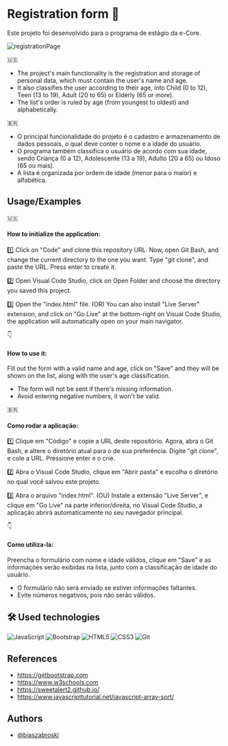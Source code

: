 # Registration form :memo:

Este projeto foi desenvolvido para o programa de estágio da e-Core. 

![registrationPage](https://user-images.githubusercontent.com/101815001/185814085-23d84e0b-7183-4240-bbcc-934bbd2eb83e.png)

:us:	
- The project's main functionality is the registration and storage of personal data, which must contain the user's name and age. 
- It also classifies the user according to their age, into Child (0 to 12), Teen (13 to 19), Adult (20 to 65) or Elderly (65 or more). 
- The list's order is ruled by age (from youngest to oldest) and alphabetically.

:brazil:
- O principal funcionalidade do projeto é o cadastro e armazenamento de dados pessoais, o qual deve conter o nome e a idade do usuário. 
- O programa também classifica o usuário de acordo com sua idade, sendo Criança (0 a 12), Adolescente (13 a 19), Adulto (20 a 65) ou Idoso (65 ou mais). 
- A lista é organizada por ordem de idade (menor para o maior) e alfabética.

## Usage/Examples

:us: <h4>How to initialize the application:</h4>

:one: Click on "Code" and clone this repository URL. Now, open Git Bash, and change the current directory to the one you want. Type "git clone", and paste the URL. Press enter to create it. 

:two: Open Visual Code Studio, click on Open Folder and choose the directory you saved this project.

:three: Open the "index.html" file. (OR) You can also install "Live Server" extension, and click on "Go Live" at the bottom-right on Visual Code Studio, the application will automatically open on your main navigator.

:point_down:<h4>How to use it:</h4>

Fill out the form with a valid name and age, click on "Save" and they will be shown on the list, along with the user's age classification.

- The form will not be sent if there's missing information.
- Avoid entering negative numbers, it won't be valid.


:brazil: <h4>Como rodar  a aplicação:</h4>

:one: Clique em "Código" e copie a URL deste repositório. Agora, abra o Git Bash, e altere o diretório atual para o de sua preferência. Digite "git clone", e cole a URL. Pressione enter e o crie. 

:two: Abra o Visual Code Studio, clique em "Abrir pasta" e escolha o diretório no qual você salvou este projeto.

:three: Abra o arquivo "index.html". (OU) Instale a extensão "Live Server", e clique em "Go Live" na parte inferior/direita, no Visual Code Studio, a aplicação abrirá automaticamente no seu navegador principal.

:point_down:<h4>Como utiliza-la:</h4>

Preencha o formulário com nome e idade válidos, clique em "Save" e as informações serão exibidas na lista, junto com a classificação de idade do usuário.

- O formulário não será enviado se estiver informações faltantes.
- Evite números negativos, pois não serão válidos.



## 🛠 Used technologies
![JavaScript](https://img.shields.io/badge/-JavaScript-yellow?style=flat-square&logo=javascript) ![Bootstrap](https://img.shields.io/badge/-Bootstrap-563D7C?style=flat-square&logo=bootstrap) ![HTML5](https://img.shields.io/badge/-HTML5-E34F26?style=flat-square&logo=html5&logoColor=white) ![CSS3](https://img.shields.io/badge/-CSS3-1572B6?style=flat-square&logo=css3) ![Git](https://img.shields.io/badge/-Git-black?style=flat-square&logo=git)

## References
 - https://getbootstrap.com
 - https://www.w3schools.com
 - https://sweetalert2.github.io/
 - https://www.javascripttutorial.net/javascript-array-sort/


## Authors

- [@biaszabroski](https://www.github.com/biaszabroski) 

